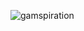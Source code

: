 ![gamspiration](https://user-images.githubusercontent.com/25434054/33022726-1757897c-cdd4-11e7-962c-f26215b35fd4.png)

